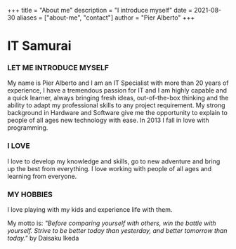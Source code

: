+++
title = "About me"
description = "I introduce myself"
date = 2021-08-30
aliases = ["about-me", "contact"]
author = "Pier Alberto"
+++

# IT Samurai
### LET ME INTRODUCE MYSELF

My name is Pier Alberto and I am an IT Specialist with more than 20 years of experience, I have a tremendous passion for IT and I am highly capable and a quick learner, always bringing fresh ideas, out-of-the-box thinking and the ability to adapt my professional skills to any project requirement.
My strong background in Hardware and Software give me the opportunity to explain to people of all ages new technology with ease.
In 2013 I fall in love with programming.

### I LOVE

I love to develop my knowledge and skills, go to new adventure and bring up the best from everything.
I love working with people of all ages and learning from everyone.

### MY HOBBIES

I love playing with my kids and experience life with them.

My motto is: *"Before comparing yourself with others, win the battle with yourself. Strive to be better today than yesterday, and better tomorrow than today."* by Daisaku Ikeda
